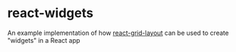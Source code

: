 # react-widgets
An example implementation of how [react-grid-layout](https://github.com/react-grid-layout/react-grid-layout) can be used to create "widgets" in a React app

